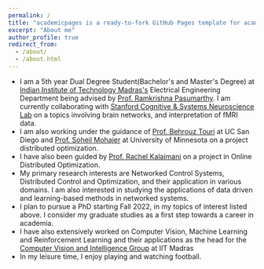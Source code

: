 ```yaml
---
permalink: /
title: "academicpages is a ready-to-fork GitHub Pages template for academic personal websites"
excerpt: "About me"
author_profile: true
redirect_from: 
  - /about/
  - /about.html
---
```


- I am a 5th year Dual Degree Student(Bachelor's and Master's Degree) at [Indian Institute of Technology Madras's](https://www.iitm.ac.in/) Electrical Engineering Department being advised by [Prof. Ramkrishna Pasumarthy](http://www.ee.iitm.ac.in/ramkrishna/). I am currently collaborating with [Stanford Cognitive & Systems Neuroscience Lab](https://med.stanford.edu/scsnl.html) on a topics involving brain networks, and interpretation of fMRI data. 
- I am also working under the guidance of [Prof. Behrouz Touri](http://eceweb.ucsd.edu/~btouri/) at UC San Diego and [Prof. Soheil Mohajer](http://ipg.umn.edu/) at University of Minnesota on a project distributed optimization. 
- I have also been guided by [Prof. Rachel Kalaimani](http://www.ee.iitm.ac.in/rachel/) on a project in Online Distributed Optimization.  
- My primary research interests are Networked Control Systems, Distributed Control and Optimization, and their application in various domains. I am also interested in studying the applications of data driven and learning-based methods in networked systems. 
- I plan to pursue a PhD starting Fall 2022, in my topics of interest listed above. I consider my graduate studies as a first step towards a career in academia.
- I have also extensively worked on Computer Vision, Machine Learning and Reinforcement Learning and their applications as the head for the [Computer Vision and Intelligence Group](https://iitmcvg.github.io/) at IIT Madras
- In my leisure time, I enjoy playing and watching football.